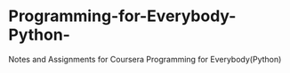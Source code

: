 Programming-for-Everybody-Python-
=================================

Notes and Assignments for Coursera Programming for Everybody(Python)
